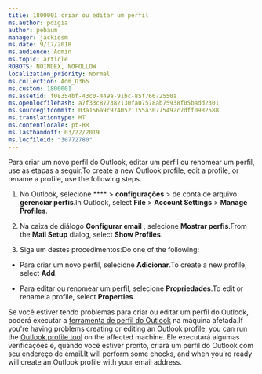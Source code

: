 ```yaml
---
title: 1800001 criar ou editar um perfil
ms.author: pdigia
author: pebaum
manager: jackiesm
ms.date: 9/17/2018
ms.audience: Admin
ms.topic: article
ROBOTS: NOINDEX, NOFOLLOW
localization_priority: Normal
ms.collection: Adm_O365
ms.custom: 1800001
ms.assetid: f08354bf-43c0-449a-91bc-85f76672550a
ms.openlocfilehash: a7f33c877382130fa07578ab75938f05badd2301
ms.sourcegitcommit: 03a156a9c9740521155a30775492c7dff0982588
ms.translationtype: MT
ms.contentlocale: pt-BR
ms.lasthandoff: 03/22/2019
ms.locfileid: "30772780"
---
```

<span data-ttu-id="24761-102">Para criar um novo perfil do Outlook, editar um perfil ou renomear um perfil, use as etapas a seguir.</span><span class="sxs-lookup"><span data-stu-id="24761-102">To create a new Outlook profile, edit a profile, or rename a profile, use the following steps.</span></span>
  
1. <span data-ttu-id="24761-103">No Outlook, selecione \*\*\*\* \> **configurações** \> de conta de arquivo **gerenciar perfis**.</span><span class="sxs-lookup"><span data-stu-id="24761-103">In Outlook, select **File** \> **Account Settings** \> **Manage Profiles**.</span></span>
    
2. <span data-ttu-id="24761-104">Na caixa de diálogo **Configurar email** , selecione **Mostrar perfis**.</span><span class="sxs-lookup"><span data-stu-id="24761-104">From the **Mail Setup** dialog, select **Show Profiles**.</span></span>
    
3. <span data-ttu-id="24761-105">Siga um destes procedimentos:</span><span class="sxs-lookup"><span data-stu-id="24761-105">Do one of the following:</span></span>
    
  - <span data-ttu-id="24761-106">Para criar um novo perfil, selecione **Adicionar**.</span><span class="sxs-lookup"><span data-stu-id="24761-106">To create a new profile, select **Add**.</span></span>
    
  - <span data-ttu-id="24761-107">Para editar ou renomear um perfil, selecione **Propriedades**.</span><span class="sxs-lookup"><span data-stu-id="24761-107">To edit or rename a profile, select **Properties**.</span></span>
    
<span data-ttu-id="24761-108">Se você estiver tendo problemas para criar ou editar um perfil do Outlook, poderá executar a [ferramenta de perfil do Outlook](https://aka.ms/SaRA-OutlookSetupProfile) na máquina afetada.</span><span class="sxs-lookup"><span data-stu-id="24761-108">If you're having problems creating or editing an Outlook profile, you can run the [Outlook profile tool](https://aka.ms/SaRA-OutlookSetupProfile) on the affected machine.</span></span> <span data-ttu-id="24761-109">Ele executará algumas verificações e, quando você estiver pronto, criará um perfil do Outlook com seu endereço de email.</span><span class="sxs-lookup"><span data-stu-id="24761-109">It will perform some checks, and when you're ready will create an Outlook profile with your email address.</span></span> 
  

